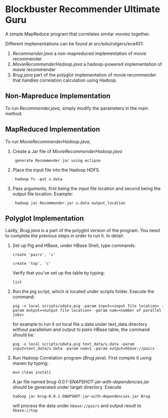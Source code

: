 Blockbuster Recommender Ultimate Guru
====

A simple MapReduce program that correlates similar movies together.

Different implementations can be found at src/edu/rutgers/ece451:

1.  *Recommender.java* a non-mapreduced implementation of movie recommender
2.  *MovieRecommenderHadoop.java* a hadoop-powered implementation of movie recommender
3.  *Brug.java* part of the polyglot implementation of movie recommender that handles correlation calculation using Hadoop.


Non-Mapreduce Implementation
---
To run *Recommender.java*, simply modify the parameters in the main method.


MapReduced Implementation
---
To run *MovieRecommenderHadoop.java*, 

1. Create a Jar file of *MovieRecommenderHadoop.java*

		generate Recommender.jar using eclipse
	
2. Place the input file into the Hadoop HDFS.
	
		hadoop fs -put u.data

2. Pass arguments, first being the input file location and second being the output file location. Example:
	
		hadoop jar Recommender.jar u.data output_location
	
Polyglot Implementation
---
Lastly, *Brug.java* is a part of the polyglot version of the program. You need to complete the previous steps in order to run it. In detail:

1.  Set up Pig and HBase, under HBase Shell, type commands: 

        create 'pairs', 'c'

        create 'top', 'c'

    Verify that you've set up the table by typing:

        list

2.  Run the pig script, which is located under scripts folder. Execute the command:

        pig -x local scripts/udata.pig -param input=<input file location> -param output=<output file location> -param num=<number of parallel jobs>

    for example to run it on local file u.data under text_data directory without parallelism and output to *pairs* HBase table, the command should be:

        pig -x local scripts/udata.pig text_data/u.data -param input=text_data/u.data -param num=1 -param output=hbase://pairs

3.  Run Hadoop Correlation program (*Brug.java*). First compile it using maven by typing:

        mvn clean install

    A jar file named *brug-0.0.1-SNAPSHOT-jar-with-dependencies.jar* should be generated under target directory. Execute

        hadoop jar brug-0.0.1-SNAPSHOT-jar-with-dependencies.jar Brug

    will process the data under `hbase://pairs` and output result to `hbase://top`


